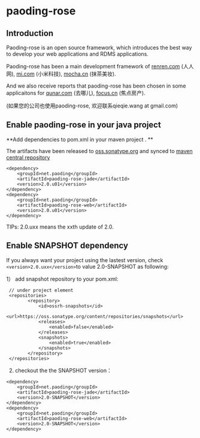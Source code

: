 # paoding-rose

## Introduction

Paoding-rose is an open source framework, which introduces the best way to develop your web applications and RDMS applications.

Paoding-rose has been a main development framework of [renren.com](http://www.renren.com) (人人网), [mi.com](http://www.mi.com) (小米科技), [mocha.cn](http://mocha.cn) (抹茶美妆). 

And we also receive reports that paoding-rose has been chosen in some applicaitons for [qunar.com](http://www.qunar.com/) (去哪儿), [focus.cn](http://www.focus.cn/) (焦点房产).

(如果您的公司也使用paoding-rose, 欢迎联系qieqie.wang at gmail.com) 

## Enable paoding-rose in your java project 

**Add dependencies to pom.xml in your maven project . **

The artifacts have been released to [oss.sonatype.org](https://oss.sonatype.org/content/groups/public/net/paoding/) and synced to [maven central repository](https://repo1.maven.org/maven2/net/paoding/)

```
<dependency>
    <groupId>net.paoding</groupId>
    <artifactId>paoding-rose-jade</artifactId>
    <version>2.0.u01</version>
</dependency>
<dependency>
    <groupId>net.paoding</groupId>
    <artifactId>paoding-rose-web</artifactId>
    <version>2.0.u01</version>
</dependency>
```
TIPs: 2.0.uxx means the xxth update of 2.0.

## Enable SNAPSHOT dependency

If you always want your project using the lastest version, check ```<version>2.0.uxx</version>```to value 2.0-SNAPSHOT as following:
 
1） add snapshot repository to your pom.xml: 

```
 // under project element
 <repositories>
        <repository>
            <id>ossrh-snapshots</id>
            <url>https://oss.sonatype.org/content/repositories/snapshots</url>
            <releases>
                <enabled>false</enabled>
            </releases>
            <snapshots>
                <enabled>true</enabled>
            </snapshots>
        </repository>
 </repositories>
```
2) checkout the the SNAPSHOT version：

```
<dependency>
    <groupId>net.paoding</groupId>
    <artifactId>paoding-rose-jade</artifactId>
    <version>2.0-SNAPSHOT</version>
</dependency>
<dependency>
    <groupId>net.paoding</groupId>
    <artifactId>paoding-rose-web</artifactId>
    <version>2.0-SNAPSHOT</version>
</dependency>
```

